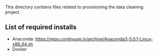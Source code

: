 This directory contains files related to provisioning the data cleaning project.

## List of required installs


* Anaconda: https://repo.continuum.io/archive/Anaconda3-5.0.1-Linux-x86_64.sh
* Docker